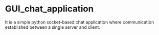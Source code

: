 # GUI_chat_application
It is a simple python socket-based chat application where communication established between a single server and client.
